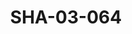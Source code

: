 ---
pid: SHA-03-064
title: SHA-03-064
language: ar
collection: شرحبيل احمد
original_label: 
rights: شرحبيل احمد
location_of_original: شرحبيل احمد
photographer_or_studio: 
scanned_from: photograph 10.1 by 15.1
_date: late 1990s
location: هولاندا
description: 'شهاب شرحبيل وخمسة اخرين يقعدون حول طاولة '
additional_notes: 
permission_display: 'yes'
on_server: 'no'
on_website: 'no'
permalink: /photopages/ar/SHA-03-064.html
layout: photo-page
---